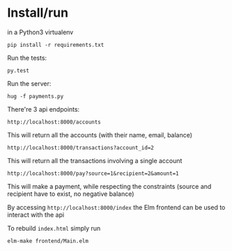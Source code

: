 # Install/run

in a Python3 virtualenv

    pip install -r requirements.txt
    
Run the tests:

    py.test

Run the server:

    hug -f payments.py
    
    
There're 3 api endpoints:
    
    http://localhost:8000/accounts
    
This will return all the accounts (with their name, email, balance)
    
    http://localhost:8000/transactions?account_id=2
    
This will return all the transactions involving a single account    
    
    http://localhost:8000/pay?source=1&recipient=2&amount=1
    
This will make a payment, while respecting the constraints (source and recipient have to exist, no negative balance)


By accessing `http://localhost:8000/index` the Elm frontend can be used to interact with the api

To rebuild `index.html` simply run

    elm-make frontend/Main.elm